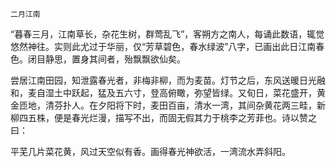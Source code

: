    二月江南 

   “暮春三月，江南草长，杂花生树，群莺乱飞”，客朔方之南人，每诵此数语，辄觉悠然神往。实则此尤过于华丽，仅“芳草碧色，春水绿波”八字，已画出此日江南春色。闭目静思，置身其间者，殆飘飘欲仙矣。

   尝居江南田园，知泄露春光者，非梅非柳，而为麦苗。灯节之后，东风送暖日光融和，麦自湿土中跃起，猛及五六寸，登高俯瞰，弥望皆绿。又旬日，菜花盛开，黄金匝地，清芬扑人。在夕阳将下时，麦田百亩，清水一湾，其间杂黄花两三畦，新柳四五株，便是春光烂漫，描写不出，而固无假其力于桃李之芳菲也。诗以赞之曰：

   平芜几片菜花黄，风过天空似有香。画得春光神欲活，一湾流水弄斜阳。

